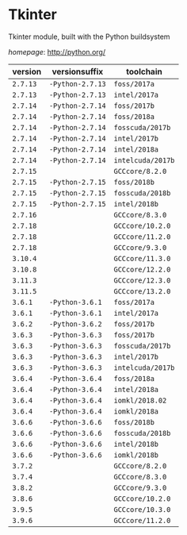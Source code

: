 # Tkinter

Tkinter module, built with the Python buildsystem

*homepage*: <http://python.org/>

version | versionsuffix | toolchain
--------|---------------|----------
``2.7.13`` | ``-Python-2.7.13`` | ``foss/2017a``
``2.7.13`` | ``-Python-2.7.13`` | ``intel/2017a``
``2.7.14`` | ``-Python-2.7.14`` | ``foss/2017b``
``2.7.14`` | ``-Python-2.7.14`` | ``foss/2018a``
``2.7.14`` | ``-Python-2.7.14`` | ``fosscuda/2017b``
``2.7.14`` | ``-Python-2.7.14`` | ``intel/2017b``
``2.7.14`` | ``-Python-2.7.14`` | ``intel/2018a``
``2.7.14`` | ``-Python-2.7.14`` | ``intelcuda/2017b``
``2.7.15`` |  | ``GCCcore/8.2.0``
``2.7.15`` | ``-Python-2.7.15`` | ``foss/2018b``
``2.7.15`` | ``-Python-2.7.15`` | ``fosscuda/2018b``
``2.7.15`` | ``-Python-2.7.15`` | ``intel/2018b``
``2.7.16`` |  | ``GCCcore/8.3.0``
``2.7.18`` |  | ``GCCcore/10.2.0``
``2.7.18`` |  | ``GCCcore/11.2.0``
``2.7.18`` |  | ``GCCcore/9.3.0``
``3.10.4`` |  | ``GCCcore/11.3.0``
``3.10.8`` |  | ``GCCcore/12.2.0``
``3.11.3`` |  | ``GCCcore/12.3.0``
``3.11.5`` |  | ``GCCcore/13.2.0``
``3.6.1`` | ``-Python-3.6.1`` | ``foss/2017a``
``3.6.1`` | ``-Python-3.6.1`` | ``intel/2017a``
``3.6.2`` | ``-Python-3.6.2`` | ``foss/2017b``
``3.6.3`` | ``-Python-3.6.3`` | ``foss/2017b``
``3.6.3`` | ``-Python-3.6.3`` | ``fosscuda/2017b``
``3.6.3`` | ``-Python-3.6.3`` | ``intel/2017b``
``3.6.3`` | ``-Python-3.6.3`` | ``intelcuda/2017b``
``3.6.4`` | ``-Python-3.6.4`` | ``foss/2018a``
``3.6.4`` | ``-Python-3.6.4`` | ``intel/2018a``
``3.6.4`` | ``-Python-3.6.4`` | ``iomkl/2018.02``
``3.6.4`` | ``-Python-3.6.4`` | ``iomkl/2018a``
``3.6.6`` | ``-Python-3.6.6`` | ``foss/2018b``
``3.6.6`` | ``-Python-3.6.6`` | ``fosscuda/2018b``
``3.6.6`` | ``-Python-3.6.6`` | ``intel/2018b``
``3.6.6`` | ``-Python-3.6.6`` | ``iomkl/2018b``
``3.7.2`` |  | ``GCCcore/8.2.0``
``3.7.4`` |  | ``GCCcore/8.3.0``
``3.8.2`` |  | ``GCCcore/9.3.0``
``3.8.6`` |  | ``GCCcore/10.2.0``
``3.9.5`` |  | ``GCCcore/10.3.0``
``3.9.6`` |  | ``GCCcore/11.2.0``
